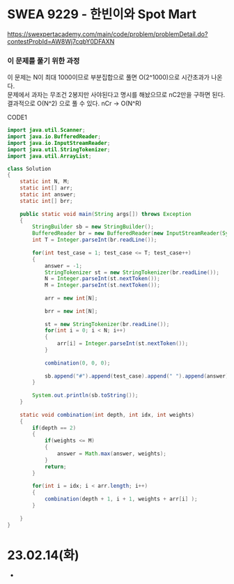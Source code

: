 # SWEA 9229 - 한빈이와 Spot Mart
https://swexpertacademy.com/main/code/problem/problemDetail.do?contestProbId=AW8Wj7cqbY0DFAXN

### 이 문제를 풀기 위한 과정
이 문제는 N이 최대 1000이므로 부분집합으로 풀면 O(2^1000)으로 시간초과가 나온다.  
문제에서 과자는 무조건 2봉지만 사야된다고 명시를 해놨으므로 nC2만을 구하면 된다.
결과적으로 O(N^2) 으로 풀 수 있다. nCr -> O(N^R)

CODE1
```java
import java.util.Scanner;
import java.io.BufferedReader;
import java.io.InputStreamReader;
import java.util.StringTokenizer;
import java.util.ArrayList;

class Solution
{
	static int N, M;
	static int[] arr;
	static int answer;
	static int[] brr;
	
	public static void main(String args[]) throws Exception
	{
		StringBuilder sb = new StringBuilder();
		BufferedReader br = new BufferedReader(new InputStreamReader(System.in));
		int T = Integer.parseInt(br.readLine());
	
		for(int test_case = 1; test_case <= T; test_case++)
		{
			answer = -1;
			StringTokenizer st = new StringTokenizer(br.readLine());
			N = Integer.parseInt(st.nextToken());
			M = Integer.parseInt(st.nextToken());
			
			arr = new int[N];
			
			brr = new int[N];
			
			st = new StringTokenizer(br.readLine());
			for(int i = 0; i < N; i++)
			{
				arr[i] = Integer.parseInt(st.nextToken());
			}
			
			combination(0, 0, 0);
			
			sb.append("#").append(test_case).append(" ").append(answer).append("\n");
		}
		
		System.out.println(sb.toString());
	}
	
	static void combination(int depth, int idx, int weights)
	{
		if(depth == 2)
		{
			if(weights <= M)
			{
				answer = Math.max(answer, weights);				
			}
			return;
		}
		
		for(int i = idx; i < arr.length; i++)
		{
			combination(depth + 1, i + 1, weights + arr[i] );
		}
		
	}
}
```

# 23.02.14(화)
* 